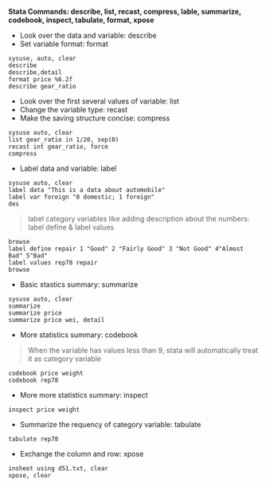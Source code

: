 **Stata Commands: describe, list, recast, compress, lable, summarize, codebook, inspect, tabulate, format, xpose**

* Look over the data and variable: describe
* Set variable format: format
<pre><code>sysuse, auto, clear
describe
describe,detail
format price %6.2f
describe gear_ratio</code></pre>

* Look over the first several values of variable: list
* Change the variable type: recast
* Make the saving structure concise: compress
<pre><code>sysuse auto, clear
list gear_ratio in 1/20, sep(0)
recast int gear_ratio, force
compress</code></pre>

* Label data and variable: label
<pre><code>sysuse auto, clear
label data "This is a data about automobile"
label var foreign "0 domestic; 1 foreign"
des
</code></pre>
> label category variables like adding description about the numbers: label define & label values
<pre><code>browse
label define repair 1 "Good" 2 "Fairly Good" 3 "Not Good" 4"Almost Bad" 5"Bad"
label values rep78 repair
browse</code></pre>

* Basic stastics summary: summarize
<pre><code>sysuse auto, clear
summarize
summarize price
summarize price wei, detail
</code></pre>

* More statistics summary: codebook
> When the variable has values less than 9, stata will automatically treat it as category variable
<pre><code>codebook price weight
codebook rep78
</code></pre>

* More more statistics summary: inspect
<pre><code>inspect price weight</code></pre>

* Summarize the requency of category variable: tabulate
<pre><code>tabulate rep78</code></pre>

* Exchange the column and row: xpose
<pre><code>insheet using d51.txt, clear
xpose, clear</code></pre>
